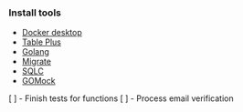### Install tools

- [Docker desktop](https://www.docker.com/products/docker-desktop)
- [Table Plus](https://tableplus.com)
- [Golang](https://golang.org)
- [Migrate](https://github.com/golang-migrate/migrate/tree/master/cmd/migrate)
- [SQLC](https://github.com/kyleconroy/sqlc#installation)
- [GOMock](https://github.com/golang/mock)

[ ] - Finish tests for functions
[ ] - Process email verification